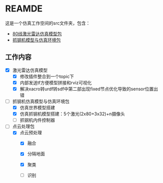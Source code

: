 # REAMDE

这是一个仿真工作空间的src文件夹，包含：

* [80线激光雷达仿真模型包](./src/velodyne_simulator)
* [抓钢机模型与仿真环境包](./src/excavator)

## 工作内容

- [x]  激光雷达仿真模型
	- [x] 修改插件整合到一个topic下
	- [x] 内部发送tf方便模型拼接和rviz可视化
	- [x] 解决xacro转urdf转sdf中第二部出现fixed节点优化导致的sensor位置出错
 - [ ] 抓钢机仿真模型与仿真环境包
	- [x] 仿真世界模型搭建
	- [x] 仿真抓钢机模型搭建：5个激光(2x80+3x32)+n摄像头
	- [ ] 抓钢机内件控制器
- [ ] 点云处理包
	 - [x] 点云预处理
		 - [x] 融合
		- [x] 分隔地面
		- [x] 聚类
		- [ ] 识别

